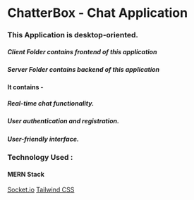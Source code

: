 # ChatterBox -  Chat Application

<h3>This Application is desktop-oriented.</h3>
<h5>Client Folder contains frontend of this application</h5>
<h5>Server Folder contains backend of this application</h5>

<h4>
  It contains - 
</h4>
<h5>Real-time chat functionality.</h5>
<h5>
User authentication and registration.</h5>
<h5>User-friendly interface.</h5>

<h3>Technology Used :</h3>
<h4>MERN Stack</h4>
<a href="https://socket.io/">Socket.io</a>
<a href="https://tailwindcss.com/">Tailwind CSS</a>
